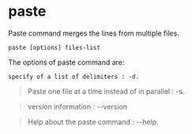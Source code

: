 # paste

Paste command merges the lines from multiple files.

`paste [options] files-list`

The options of paste command are:

`specify of a list of delimiters : -d.`

> Paste one file at a time instead of in parallel : -s.

> version information : --version

> Help about the paste command : --help.
